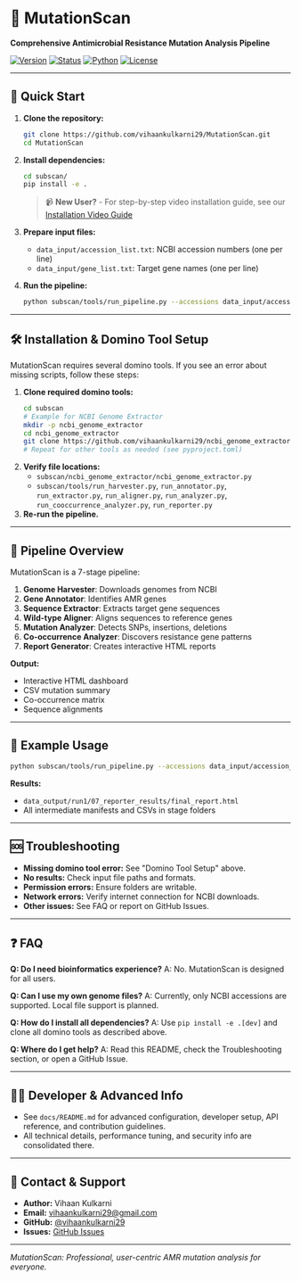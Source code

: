 # 🧬 MutationScan

**Comprehensive Antimicrobial Resistance Mutation Analysis Pipeline**

[![Version](https://img.shields.io/badge/version-1.0.0-blue.svg)](VERSION)
[![Status](https://img.shields.io/badge/status-Production%20Ready-green.svg)](RELEASE_NOTES.md)
[![Python](https://img.shields.io/badge/python-3.9%2B-blue.svg)](requirements.txt)
[![License](https://img.shields.io/badge/license-MIT-green.svg)](LICENSE)

---

## 🚀 Quick Start

1. **Clone the repository:**
   ```bash
   git clone https://github.com/vihaankulkarni29/MutationScan.git
   cd MutationScan
   ```
2. **Install dependencies:**
   ```bash
   cd subscan/
   pip install -e .
   ```
   
   > 📹 **New User?** - For step-by-step video installation guide, see our [Installation Video Guide](docs/INSTALLATION_GUIDE.md)

3. **Prepare input files:**
   - `data_input/accession_list.txt`: NCBI accession numbers (one per line)
   - `data_input/gene_list.txt`: Target gene names (one per line)
4. **Run the pipeline:**
   ```bash
   python subscan/tools/run_pipeline.py --accessions data_input/accession_list.txt --gene-list data_input/gene_list.txt --email you@example.com --output-dir data_output/run1 --sepi-species "Escherichia coli" --threads 4
   ```

---

## 🛠️ Installation & Domino Tool Setup

MutationScan requires several domino tools. If you see an error about missing scripts, follow these steps:

1. **Clone required domino tools:**
   ```bash
   cd subscan
   # Example for NCBI Genome Extractor
   mkdir -p ncbi_genome_extractor
   cd ncbi_genome_extractor
   git clone https://github.com/vihaankulkarni29/ncbi_genome_extractor.git .
   # Repeat for other tools as needed (see pyproject.toml)
   ```
2. **Verify file locations:**
   - `subscan/ncbi_genome_extractor/ncbi_genome_extractor.py`
   - `subscan/tools/run_harvester.py`, `run_annotator.py`, `run_extractor.py`, `run_aligner.py`, `run_analyzer.py`, `run_cooccurrence_analyzer.py`, `run_reporter.py`
3. **Re-run the pipeline.**

---

## 🧩 Pipeline Overview

MutationScan is a 7-stage pipeline:
1. **Genome Harvester**: Downloads genomes from NCBI
2. **Gene Annotator**: Identifies AMR genes
3. **Sequence Extractor**: Extracts target gene sequences
4. **Wild-type Aligner**: Aligns sequences to reference genes
5. **Mutation Analyzer**: Detects SNPs, insertions, deletions
6. **Co-occurrence Analyzer**: Discovers resistance gene patterns
7. **Report Generator**: Creates interactive HTML reports

**Output:**
- Interactive HTML dashboard
- CSV mutation summary
- Co-occurrence matrix
- Sequence alignments

---

## 🧪 Example Usage

```bash
python subscan/tools/run_pipeline.py --accessions data_input/accession_list.txt --gene-list data_input/gene_list.txt --email you@example.com --output-dir data_output/run1 --sepi-species "Escherichia coli" --threads 4
```

**Results:**
- `data_output/run1/07_reporter_results/final_report.html`
- All intermediate manifests and CSVs in stage folders

---

## 🆘 Troubleshooting

- **Missing domino tool error:** See "Domino Tool Setup" above.
- **No results:** Check input file paths and formats.
- **Permission errors:** Ensure folders are writable.
- **Network errors:** Verify internet connection for NCBI downloads.
- **Other issues:** See FAQ or report on GitHub Issues.

---

## ❓ FAQ

**Q: Do I need bioinformatics experience?**
A: No. MutationScan is designed for all users.

**Q: Can I use my own genome files?**
A: Currently, only NCBI accessions are supported. Local file support is planned.

**Q: How do I install all dependencies?**
A: Use `pip install -e .[dev]` and clone all domino tools as described above.

**Q: Where do I get help?**
A: Read this README, check the Troubleshooting section, or open a GitHub Issue.

---

## 👨‍💻 Developer & Advanced Info

- See `docs/README.md` for advanced configuration, developer setup, API reference, and contribution guidelines.
- All technical details, performance tuning, and security info are consolidated there.

---

## 📧 Contact & Support

- **Author:** Vihaan Kulkarni
- **Email:** vihaankulkarni29@gmail.com
- **GitHub:** [@vihaankulkarni29](https://github.com/vihaankulkarni29)
- **Issues:** [GitHub Issues](https://github.com/vihaankulkarni29/MutationScan/issues)

---

*MutationScan: Professional, user-centric AMR mutation analysis for everyone.*